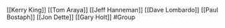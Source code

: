[[Kerry King]]
[[Tom Araya]]
[[Jeff Hanneman]]
[[Dave Lombardo]]
[[Paul Bostaph]]
[[Jon Dette]]
[[Gary Holt]]
#Group 